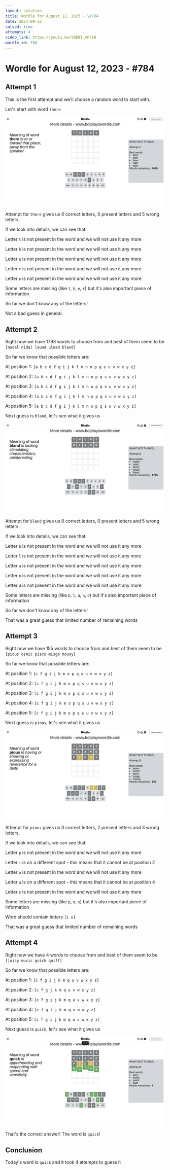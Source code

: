 ```yaml
---
layout: solution
title: Wordle for August 12, 2023 - \#784
date: 2023-08-12
solved: true
attempts: 4
video_link: https://youtu.be/tBE8I_vFs18
wordle_id: 784
---
```


# Wordle for August 12, 2023 - \#784

## Attempt 1

This is the first attempt and we'll choose a random word to start with.

Let's start with word `there`

![Attempt 1](2023-08-12/attempt-1.png)

Attempt for `there` gives us 0 correct letters, 0 present letters and 5 wrong letters.

If we look into details, we can see that:

Letter `t` is not present in the word and we will not use it any more

Letter `h` is not present in the word and we will not use it any more

Letter `e` is not present in the word and we will not use it any more

Letter `r` is not present in the word and we will not use it any more

Letter `e` is not present in the word and we will not use it any more

Some letters are missing (like `t`, `h`, `e`, `r`) but it's also important piece of information

So far we don't know any of the letters!

Not a bad guess in general



## Attempt 2

Right now we have 1793 words to choose from and best of them seem to be `[nodal nidal laund ulnad bland]`

So far we know that possible letters are:

At position 1: `[a b c d f g i j k l m n o p q s u v w x y z]`

At position 2: `[a b c d f g i j k l m n o p q s u v w x y z]`

At position 3: `[a b c d f g i j k l m n o p q s u v w x y z]`

At position 4: `[a b c d f g i j k l m n o p q s u v w x y z]`

At position 5: `[a b c d f g i j k l m n o p q s u v w x y z]`

Next guess is `bland`, let's see what it gives us

![Attempt 2](2023-08-12/attempt-2.png)

Attempt for `bland` gives us 0 correct letters, 0 present letters and 5 wrong letters.

If we look into details, we can see that:

Letter `b` is not present in the word and we will not use it any more

Letter `l` is not present in the word and we will not use it any more

Letter `a` is not present in the word and we will not use it any more

Letter `n` is not present in the word and we will not use it any more

Letter `d` is not present in the word and we will not use it any more

Some letters are missing (like `b`, `l`, `a`, `n`, `d`) but it's also important piece of information

So far we don't know any of the letters!

That was a great guess that limited number of remaining words



## Attempt 3

Right now we have 155 words to choose from and best of them seem to be `[pious osmic pisco misgo mousy]`

So far we know that possible letters are:

At position 1: `[c f g i j k m o p q s u v w x y z]`

At position 2: `[c f g i j k m o p q s u v w x y z]`

At position 3: `[c f g i j k m o p q s u v w x y z]`

At position 4: `[c f g i j k m o p q s u v w x y z]`

At position 5: `[c f g i j k m o p q s u v w x y z]`

Next guess is `pious`, let's see what it gives us

![Attempt 3](2023-08-12/attempt-3.png)

Attempt for `pious` gives us 0 correct letters, 2 present letters and 3 wrong letters.

If we look into details, we can see that:

Letter `p` is not present in the word and we will not use it any more

Letter `i` is on a different spot - this means that it cannot be at position 2

Letter `o` is not present in the word and we will not use it any more

Letter `u` is on a different spot - this means that it cannot be at position 4

Letter `s` is not present in the word and we will not use it any more

Some letters are missing (like `p`, `o`, `s`) but it's also important piece of information

Word should contain letters `[i u]`

That was a great guess that limited number of remaining words



## Attempt 4

Right now we have 4 words to choose from and best of them seem to be `[juicy mucic quick quiff]`

So far we know that possible letters are:

At position 1: `[c f g i j k m q u v w x y z]`

At position 2: `[c f g j k m q u v w x y z]`

At position 3: `[c f g i j k m q u v w x y z]`

At position 4: `[c f g i j k m q v w x y z]`

At position 5: `[c f g i j k m q u v w x y z]`

Next guess is `quick`, let's see what it gives us

![Attempt 4](2023-08-12/attempt-4.png)

That's the correct answer! The word is `quick`!

## Conclusion

Today's word is `quick` and it took 4 attempts to guess it

